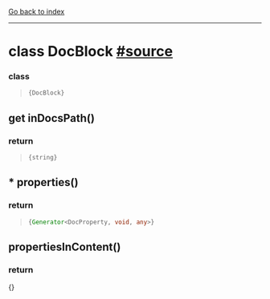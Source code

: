 [Go back to index](../Index.md)

---

# class DocBlock [#source](../../core/doc/DocBlock.js)


### class 
> ```ts
> {DocBlock}
> ```


## get inDocsPath()



### return 
> ```ts
> {string}
> ```


## * properties()



### return 
> ```ts
> {Generator<DocProperty, void, any>}
> ```


## propertiesInContent()



### return 
{}